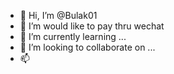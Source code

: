 - 👋 Hi, I’m @Bulak01
- 👀 I’m would like to pay thru wechat
- 🌱 I’m currently learning ...
- 💞️ I’m looking to collaborate on ...
- 📫

<!---
Bulak01/Bulak01 is a ✨ special ✨ repository because its `README.md` (this file) appears on your GitHub
--->
